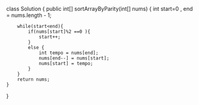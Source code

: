 class Solution {
    public int[] sortArrayByParity(int[] nums) {
        int start=0 , end = nums.length - 1;

        while(start<end){
            if(nums[start]%2 ==0 ){
                start++;
            } 
            else {
                int tempo = nums[end];
                nums[end--] = nums[start];
                nums[start] = tempo;
            }
        }
        return nums;
    }
}